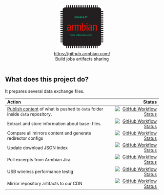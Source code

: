 <p align="center">
  <a href="#build-framework">
   <img src="https://raw.githubusercontent.com/armbian/build/master/.github/armbian-logo.png" alt="Armbian logo" width="144">
  </a><br>
  <a href=https://github.armbian.com/>https://github.armbian.com/</a>
  <br> 
  Build jobs artifacts sharing
  <br>
<br>
</p>

## What does this project do?

It prepares several data exchange files.

| Action  | Status  |
|:--|---:|
| [Publish content](https://github.armbian.com/) of what is pushed to `data` folder inside `data` repository.  |  <a href=https://github.com/armbian/armbian.github.io/actions/workflows/directory-listing.yml><img alt="GitHub Workflow Status" src="https://img.shields.io/github/actions/workflow/status/armbian/armbian.github.io/directory-listing.yml?logo=githubactions&label=Status&style=for-the-badge&branch=main"></a>  |
| Extract and store information about base-files. | <a href=https://github.com/armbian/armbian.github.io/actions/workflows/generate-base-files-info-json.yml><img alt="GitHub Workflow Status" src="https://img.shields.io/github/actions/workflow/status/armbian/armbian.github.io/generate-base-files-info-json.yml?logo=githubactions&label=Status&style=for-the-badge&branch=main"></a> | 
| Compare all mirrors content and generate redirector configs | <a href=https://github.com/armbian/armbian.github.io/actions/workflows/generate-redirector-config.yml><img alt="GitHub Workflow Status" src="https://img.shields.io/github/actions/workflow/status/armbian/armbian.github.io/generate-redirector-config.yml?logo=githubactions&label=Status&style=for-the-badge&branch=main"></a> | 
| Update download JSON index|<a href=https://github.com/armbian/armbian.github.io/actions/workflows/generate-web-index.yml><img alt="GitHub Workflow Status" src="https://img.shields.io/github/actions/workflow/status/armbian/armbian.github.io/generate-web-index.yml?logo=githubactions&label=Status&style=for-the-badge&branch=main"></a>|
| Pull excerpts from Armbian Jira|<a href=https://github.com/armbian/armbian.github.io/actions/workflows/generate-jira-excerpt.yml><img alt="GitHub Workflow Status" src="https://img.shields.io/github/actions/workflow/status/armbian/armbian.github.io/generate-jira-excerpt.yml?logo=githubactions&label=Status&style=for-the-badge&branch=main"></a>|
| USB wireless performance testig |<a href=https://github.com/armbian/armbian.github.io/actions/workflows/usb-wireless-autotest.yml><img alt="GitHub Workflow Status" src="https://img.shields.io/github/actions/workflow/status/armbian/armbian.github.io/usb-wireless-autotest.yml?logo=githubactions&label=Status&style=for-the-badge&branch=main"></a>|
| Mirror repository artifacts to our CDN |<a href=https://github.com/armbian/armbian.github.io/actions/workflows/mirror.yml><img alt="GitHub Workflow Status" src="https://img.shields.io/github/actions/workflow/status/armbian/armbian.github.io/mirror.yml?logo=githubactions&label=Status&style=for-the-badge&branch=main"></a>|
